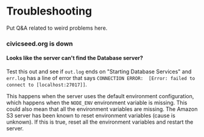 # Troubleshooting

Put Q&A related to weird problems here.

### civicseed.org is down

#### Looks like the server can't find the Database server?

Test this out and see if `out.log` ends on "Starting Database Services" and `err.log` has a line of error that says `CONNECTION ERROR:  [Error: failed to connect to [localhost:27017]]`.

This happens when the server uses the default environment configuration, which happens when the `NODE_ENV` environment variable is missing. This could also mean that all the environment variables are missing. The Amazon S3 server has been known to reset environment variables (cause is unknown). If this is true, reset all the environment variables and restart the server.

